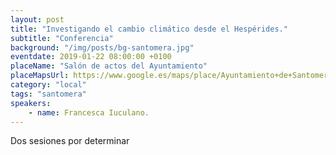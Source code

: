 ```yaml
---
layout: post
title: "Investigando el cambio climático desde el Hespérides."
subtitle: "Conferencia"
background: "/img/posts/bg-santomera.jpg"
eventdate: 2019-01-22 08:00:00 +0100
placeName: "Salón de actos del Ayuntamiento"
placeMapsUrl: https://www.google.es/maps/place/Ayuntamiento+de+Santomera/@38.061672,-1.0509643,17z/data=!3m1!4b1!4m5!3m4!1s0xd639b583c56b34d:0xecb076faf4091426!8m2!3d38.0616678!4d-1.0487756
category: "local"
tags: "santomera"
speakers:
    - name: Francesca Iuculano.
---
```


Dos sesiones por determinar